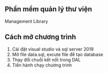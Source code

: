## Phần mềm quản lý thư viện
Management Library
## Cách mở chương trình
1. Cài đặt visual studio và sql server 2019
2. Mở file data.sql, excute file để tạo database
3. Thay đổi chuỗi kết nốt trong DAL
4. Tiến hành chạy chương trình
